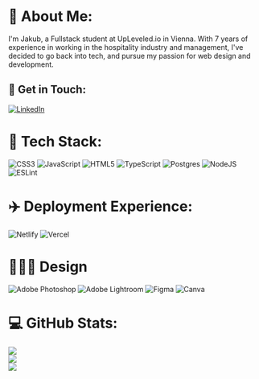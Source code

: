 # 🤖 About Me:

I'm Jakub, a Fullstack student at UpLeveled.io in Vienna. With 7 years of experience in working in the hospitality industry and management, I've decided to go back into tech, and pursue my passion for web design and development. 


## 👥 Get in Touch:
[![LinkedIn](https://img.shields.io/badge/LinkedIn-%230077B5.svg?logo=linkedin&logoColor=white)](https://linkedin.com/in/https://www.linkedin.com/in/jakub-okša-27138a19b/) 

# 🦾 Tech Stack:
![CSS3](https://img.shields.io/badge/css3-%231572B6.svg?style=flat&logo=css3&logoColor=white) ![JavaScript](https://img.shields.io/badge/javascript-%23323330.svg?style=flat&logo=javascript&logoColor=%23F7DF1E) ![HTML5](https://img.shields.io/badge/html5-%23E34F26.svg?style=flat&logo=html5&logoColor=white) ![TypeScript](https://img.shields.io/badge/typescript-%23007ACC.svg?style=flat&logo=typescript&logoColor=white) ![Postgres](https://img.shields.io/badge/postgres-%23316192.svg?style=flat&logo=postgresql&logoColor=white) ![NodeJS](https://img.shields.io/badge/node.js-6DA55F?style=flat&logo=node.js&logoColor=white) ![ESLint](https://img.shields.io/badge/ESLint-4B3263?style=flat&logo=eslint&logoColor=white)

# ✈️ Deployment Experience:
![Netlify](https://img.shields.io/badge/netlify-%23000000.svg?style=flat&logo=netlify&logoColor=#00C7B7) ![Vercel](https://img.shields.io/badge/vercel-%23000000.svg?style=flat&logo=vercel&logoColor=white)

# 👨🏼‍🎨 Design
![Adobe Photoshop](https://img.shields.io/badge/adobephotoshop-%2331A8FF.svg?style=flat&logo=adobephotoshop&logoColor=white) ![Adobe Lightroom](https://img.shields.io/badge/Adobe%20Lightroom-31A8FF.svg?style=flat&logo=Adobe%20Lightroom&logoColor=white) 	![Figma](https://img.shields.io/badge/figma-%23F24E1E.svg?style=flat&logo=figma&logoColor=white) ![Canva](https://img.shields.io/badge/Canva-%2300C4CC.svg?style=flat&logo=Canva&logoColor=white) 

# 💻 GitHub Stats:
![](https://github-readme-stats.vercel.app/api?username=jacobjakeo&theme=radical&hide_border=false&include_all_commits=false&count_private=false)<br/>
![](https://github-readme-streak-stats.herokuapp.com/?user=jacobjakeo&theme=radical&hide_border=false)<br/>
![](https://github-readme-stats.vercel.app/api/top-langs/?username=jacobjakeo&theme=radical&hide_border=false&include_all_commits=false&count_private=false&layout=compact)

